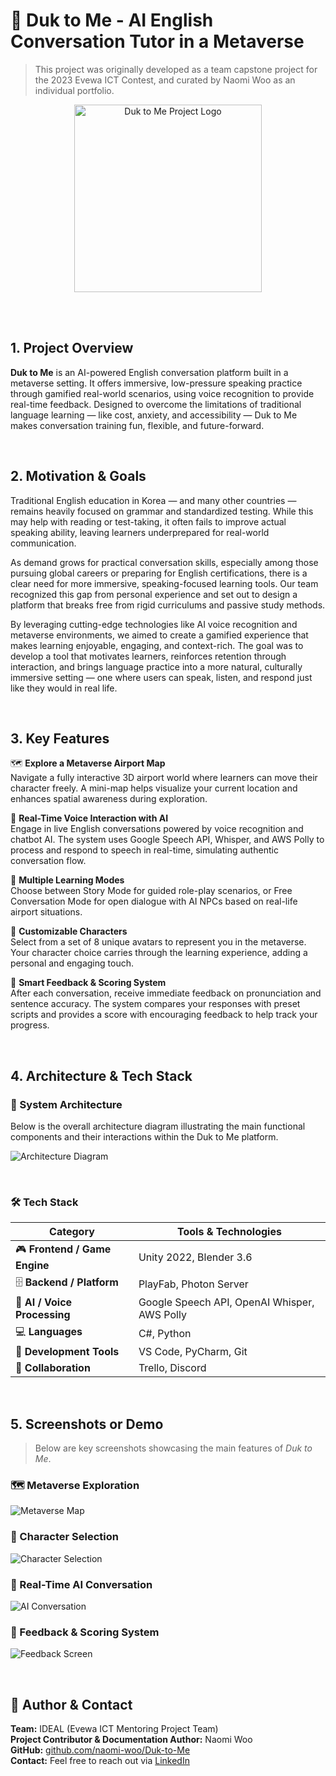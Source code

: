 # 📁 Duk to Me - AI English Conversation Tutor in a Metaverse

> This project was originally developed as a team capstone project for the 2023 Evewa ICT Contest, and curated by Naomi Woo as an individual portfolio.

<p align="center">
  <img src="./images/logo-duktome.png" alt="Duk to Me Project Logo" width="300"/>
</p>

<br/>
<br/>

##  1. Project Overview
**Duk to Me** is an AI-powered English conversation platform built in a metaverse setting.  It offers immersive, low-pressure speaking practice through gamified real-world scenarios, using voice recognition to provide real-time feedback.  Designed to overcome the limitations of traditional language learning — like cost, anxiety, and accessibility — Duk to Me makes conversation training fun, flexible, and future-forward.


<br/>


##  2. Motivation & Goals
Traditional English education in Korea — and many other countries — remains heavily focused on grammar and standardized testing. While this may help with reading or test-taking, it often fails to improve actual speaking ability, leaving learners underprepared for real-world communication.

As demand grows for practical conversation skills, especially among those pursuing global careers or preparing for English certifications, there is a clear need for more immersive, speaking-focused learning tools. Our team recognized this gap from personal experience and set out to design a platform that breaks free from rigid curriculums and passive study methods.

By leveraging cutting-edge technologies like AI voice recognition and metaverse environments, we aimed to create a gamified experience that makes learning enjoyable, engaging, and context-rich. The goal was to develop a tool that motivates learners, reinforces retention through interaction, and brings language practice into a more natural, culturally immersive setting — one where users can speak, listen, and respond just like they would in real life.


<br/>


##  3. Key Features
🗺️ **Explore a Metaverse Airport Map**  
Navigate a fully interactive 3D airport world where learners can move their character freely. A mini-map helps visualize your current location and enhances spatial awareness during exploration.

🎤 **Real-Time Voice Interaction with AI**  
Engage in live English conversations powered by voice recognition and chatbot AI. The system uses Google Speech API, Whisper, and AWS Polly to process and respond to speech in real-time, simulating authentic conversation flow.

💬 **Multiple Learning Modes**  
Choose between Story Mode for guided role-play scenarios, or Free Conversation Mode for open dialogue with AI NPCs based on real-life airport situations.

🧍 **Customizable Characters**  
Select from a set of 8 unique avatars to represent you in the metaverse. Your character choice carries through the learning experience, adding a personal and engaging touch.

🧠 **Smart Feedback & Scoring System**  
After each conversation, receive immediate feedback on pronunciation and sentence accuracy. The system compares your responses with preset scripts and provides a score with encouraging feedback to help track your progress.

<br/>


##  4. Architecture & Tech Stack

### 📐 System Architecture
Below is the overall architecture diagram illustrating the main functional components and their interactions within the Duk to Me platform.

![Architecture Diagram](./images/architecture.png)

<br/>

### 🛠️ Tech Stack


| Category                     | Tools & Technologies                               |
|------------------------------|-----------------------------------------------------|
| 🎮 **Frontend / Game Engine** | Unity 2022, Blender 3.6                             |
| 🗄️ **Backend / Platform**      | PlayFab, Photon Server                              |
| 🧠 **AI / Voice Processing**  | Google Speech API, OpenAI Whisper, AWS Polly       |
| 💻 **Languages**              | C#, Python                                          |
| 🧰 **Development Tools**      | VS Code, PyCharm, Git                               |
| 🤝 **Collaboration**          | Trello, Discord                                     |

<br/>


##  5. Screenshots or Demo

> Below are key screenshots showcasing the main features of *Duk to Me*.

### 🗺️ Metaverse Exploration
![Metaverse Map](./images/metaverse-map.png)

### 🧍 Character Selection
![Character Selection](./images/character-select.png)

### 🎤 Real-Time AI Conversation
![AI Conversation](./images/ai-convo.png)

### 🧠 Feedback & Scoring System
![Feedback Screen](./images/feedback-result.png)

<br/>


## 👤 Author & Contact
**Team:** IDEAL (Evewa ICT Mentoring Project Team)  
**Project Contributor & Documentation Author:** Naomi Woo    
**GitHub:** [github.com/naomi-woo/Duk-to-Me](https://github.com/naomi-woo/Duk-to-Me)  
**Contact:** Feel free to reach out via [LinkedIn](https://www.linkedin.com/in/ju-woo-b77b91201/)
